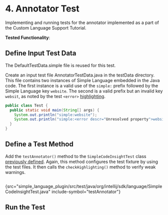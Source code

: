 <!-- Copyright 2000-2022 JetBrains s.r.o. and contributors. Use of this source code is governed by the Apache 2.0 license. -->

# 4. Annotator Test

<link-summary>Implementing and running tests for the annotator implemented as a part of the Custom Language Support Tutorial.</link-summary>

<tldr>

**Tested Functionality**: [](annotator.md)

</tldr>

<include from="tests_prerequisites.md" element-id="custom_language_testing_tutorial_header"></include>

## Define Input Test Data
The <path>DefaultTestData.simple</path> file is reused for this test.

Create an input test file <path>AnnotatorTestData.java</path> in the <path>testData</path> directory.
This file contains two instances of Simple Language embedded in the Java code.
The first instance is a valid use of the `simple:` prefix followed by the Simple Language key `website`.
The second is a valid prefix but an invalid key `websit`, as noted by the test `<error>` [highlighting](testing_highlighting.md).

```java
public class Test {
  public static void main(String[] args) {
    System.out.println("simple:website");
    System.out.println("simple:<error descr="Unresolved property">websit</error>");
  }
}
```

## Define a Test Method
Add the `testAnnotator()` method to the `SimpleCodeInsightTest` class [previously defined](completion_test.md#define-a-test).
Again, this method configures the test fixture by using the test files.
It then calls the `checkHighlighting()` method to verify weak warnings.

```java
```
{src="simple_language_plugin/src/test/java/org/intellij/sdk/language/SimpleCodeInsightTest.java" include-symbol="testAnnotator"}

## Run the Test

<include from="custom_language_testing_snippets.md" element-id="runTests"/>
